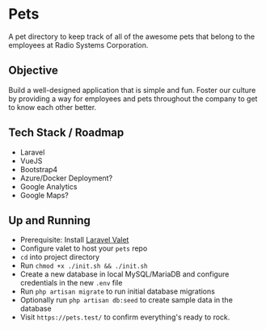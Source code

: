 # Pets

A pet directory to keep track of all of the awesome pets that belong to the employees at Radio Systems Corporation.

## Objective

Build a well-designed application that is simple and fun. Foster our culture by providing a way for employees and pets throughout the company to get to know each other better.

## Tech Stack / Roadmap

 - Laravel
 - VueJS
 - Bootstrap4
 - Azure/Docker Deployment?
 - Google Analytics
 - Google Maps?

## Up and Running

 - Prerequisite: Install [Laravel Valet](https://laravel.com/docs/5.6/valet#installation)
 - Configure valet to host your `pets` repo
 - `cd` into project directory
 - Run `chmod +x ./init.sh && ./init.sh`
 - Create a new database in local MySQL/MariaDB and configure credentials in the new `.env` file
 - Run `php artisan migrate` to run initial database migrations
 - Optionally run `php artisan db:seed` to create sample data in the database
 - Visit `https://pets.test/` to confirm everything's ready to rock.
